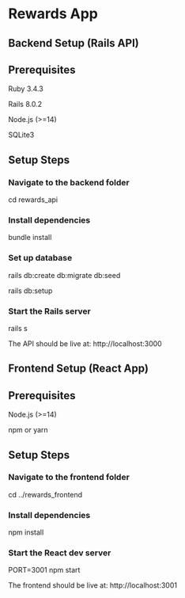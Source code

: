 # Rewards App

## Backend Setup (Rails API)

## Prerequisites
Ruby 3.4.3

Rails 8.0.2

Node.js (>=14)

SQLite3

## Setup Steps

### Navigate to the backend folder
cd rewards_api

### Install dependencies
bundle install

### Set up database
rails db:create db:migrate db:seed

rails db:setup

### Start the Rails server
rails s

The API should be live at: http://localhost:3000


## Frontend Setup (React App)

## Prerequisites
Node.js (>=14)

npm or yarn

## Setup Steps

### Navigate to the frontend folder
cd ../rewards_frontend

### Install dependencies
npm install

### Start the React dev server
PORT=3001 npm start

The frontend should be live at: http://localhost:3001
